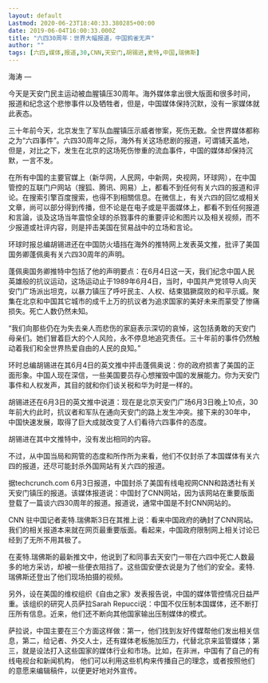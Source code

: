 ```yaml
---
layout: default
Lastmod: 2020-06-23T18:40:33.380285+00:00
date: 2019-06-04T16:00:33.000Z
title: "六四30周年：世界大幅报道，中国鸦雀无声"
author: ""
tags: [六四,媒体,报道,30,CNN,天安门,胡锡进,麦特,中国,瑞佛斯]
---
```


海涛 — 

今天是天安门民主运动被血腥镇压30周年。海外媒体拿出很大版面和很多时间，报道和纪念这个悲惨事件以及牺牲者，但是，中国媒体保持沉默，没有一家媒体就此表态。

三十年前今天，北京发生了军队血腥镇压示威者惨案，死伤无数。全世界媒体都称之为“六四事件”。六四30周年之际，海外有关这场悲剧的报道，可谓铺天盖地，但是，对比之下，发生在北京的这场死伤惨重的流血事件，中国的媒体却保持沉默，一言不发。

在所有中国的主要官媒上（新华网，人民网，中新网，央视网，环球网），在中国管控的互联门户网站（搜狐、腾讯、网易）上，都看不到任何有关六四的报道和评论。在搜索引擎百度搜索，也得不到相關信息。在微信上，有关六四的回忆或相关文章，尚可以部分得到传播，但不论是在电子或是平面媒体上，都看不到任何报道和言論，谈及这场当年震惊全球的杀戮事件的重要评论和图片以及相关视频，而不少报道或社评内容，则是抨击美国在贸易战中的立场和言论。

环球时报总编胡锡进还在中国防火墙挡在海外的推特网上发表英文推，批评了美国国务卿蓬佩奥有关六四30周年的声明。

蓬佩奥国务卿推特中包括了他的声明要点：在6月4日这一天，我们纪念中国人民英雄般的抗议运动，这场运动止于1989年6月4日，当时，中国共产党领导人向天安门广场派出坦克，以暴力镇压了呼吁民主、人权、结束猖獗腐败的和平示威。聚集在北京和中国其它城市的成千上万的抗议者为追求国家的美好未来而蒙受了惨痛损失。死亡人数仍然未知。

“我们向那些仍在为失去亲人而悲伤的家庭表示深切的哀悼，这包括勇敢的天安门母亲们。她们冒着巨大的个人风险，永不停息地追究责任。三十年前的事件仍然触动着我们和全世界热爱自由的人民的良知。”

环时总编胡锡进在其6月4日的英文推中抨击蓬佩奥说：你的政府损害了美国的正面形象。中国人现在深信，一些美国要员存心想摧毁中国的发展能力。你为天安门事件和人权发声，其目的就和你们谈关税和华为时是一样的。

胡锡进还在6月3日的英文推中说道：现在是北京天安门广场6月3日晚上10点，30年前大约此时，抗议者和军队在通向天安门的路上发生冲突。接下来的30年中，中国快速发展，取得了巨大成就改变了人们看待六四事件的态度。

胡锡进在其中文推特中，没有发出相同的内容。

不过，从中国当局和网管的态度和所作所为来看，他们不仅封杀了本国媒体有关六四的报道，还尽可能封杀外国网站有关六四的报道。

据techcrunch.com 6月3日报道，中国封杀了美国有线电视网CNN和路透社有关天安门镇压的报道。该媒体报道说：中国封了CNN网站，因为该网站在重要版面登载了一篇谈六四30周年的报道。报道说，通常中国是不封CNN网站的。

CNN 驻中国记者麦特.瑞佛斯3日在其推上说：看来中国政府的确封了CNN网站。我们的相关报道本来就在网页最重要版面。看起来，中国政府限制网上相关讨论已经到了无所不用其极了。

在麦特.瑞佛斯的最新推文中，他说到了和同事去天安门一带在六四中死亡人数最多的地方采访，却被一些便衣阻挡了。这些国安便衣说是为了他们的安全。麦特.瑞佛斯还登出了他们现场拍摄的视频。

另外，设在美国的维权组织《自由之家》发表报告说，中国的媒体管控情况日益严重。该组织的研究人员萨拉Sarah Repucci说：中国不仅压制本国媒体，还不断打压所有信息。近来，他们还不断向其他国家输出压制媒体的模式。

萨拉说，中国主要在三个方面这样做：第一，他们找到友好传媒帮他们发出相关信息，第二，给记者、外交人士，还有媒体老板施加压力，代替北京来监管媒体；第三，就是设法打入这些国家的媒体行业和市场。比如，在非洲，中国有了自己的有线电视台和新闻机构， 他们可以利用这些机构来传播自己的理念，或者按照他们的意愿来编辑稿件，以便更好地对外宣传。

